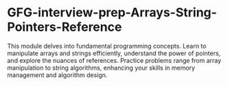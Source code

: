 # GFG-interview-prep-Arrays-String-Pointers-Reference
This module delves into fundamental programming concepts. Learn to manipulate arrays and strings efficiently, understand the power of pointers, and explore the nuances of references. Practice problems range from array manipulation to string algorithms, enhancing your skills in memory management and algorithm design.
